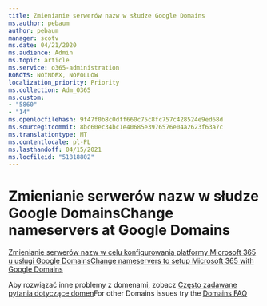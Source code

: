 ```yaml
---
title: Zmienianie serwerów nazw w słudze Google Domains
ms.author: pebaum
author: pebaum
manager: scotv
ms.date: 04/21/2020
ms.audience: Admin
ms.topic: article
ms.service: o365-administration
ROBOTS: NOINDEX, NOFOLLOW
localization_priority: Priority
ms.collection: Adm_O365
ms.custom:
- "5860"
- "14"
ms.openlocfilehash: 9f47f0b8c0dff660c75c8fc757c428524e9ed68d
ms.sourcegitcommit: 8bc60ec34bc1e40685e3976576e04a2623f63a7c
ms.translationtype: MT
ms.contentlocale: pl-PL
ms.lasthandoff: 04/15/2021
ms.locfileid: "51818802"
---
```

# <a name="change-nameservers-at-google-domains"></a><span data-ttu-id="3f818-102">Zmienianie serwerów nazw w słudze Google Domains</span><span class="sxs-lookup"><span data-stu-id="3f818-102">Change nameservers at Google Domains</span></span>

[<span data-ttu-id="3f818-103">Zmienianie serwerów nazw w celu konfigurowania platformy Microsoft 365 u usługi Google Domains</span><span class="sxs-lookup"><span data-stu-id="3f818-103">Change nameservers to setup Microsoft 365 with Google Domains</span></span>](https://docs.microsoft.com/microsoft-365/admin/dns/change-nameservers-at-google-domains?view=o365-worldwide)

<span data-ttu-id="3f818-104">Aby rozwiązać inne problemy z domenami, zobacz [Często zadawane pytania dotyczące domen](https://docs.microsoft.com/microsoft-365/admin/setup/domains-faq?view=o365-worldwide)</span><span class="sxs-lookup"><span data-stu-id="3f818-104">For other Domains issues try the [Domains FAQ](https://docs.microsoft.com/microsoft-365/admin/setup/domains-faq?view=o365-worldwide)</span></span>

